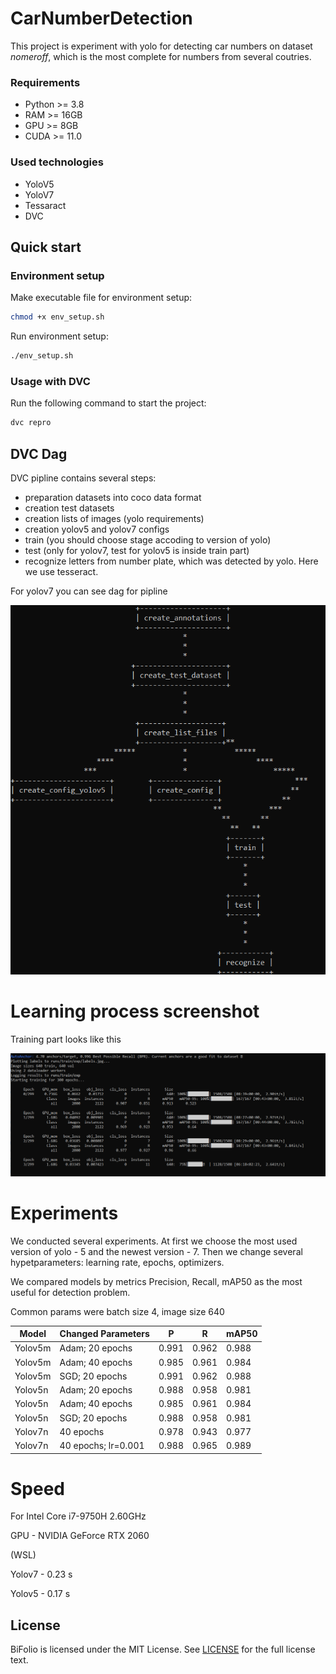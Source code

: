 # CarNumberDetection

This project is experiment with yolo for detecting car numbers on dataset *nomeroff*, which is the most complete for numbers from several coutries.

### Requirements

- Python >= 3.8
- RAM >= 16GB
- GPU >= 8GB
- CUDA >= 11.0

### Used technologies

- YoloV5
- YoloV7
- Tessaract
- DVC

## Quick start

### Environment setup

Make executable file for environment setup:

```bash
chmod +x env_setup.sh
```

Run environment setup:

```bash
./env_setup.sh
```

### Usage with DVC

Run the following command to start the project:

```bash
dvc repro
```

## DVC Dag
DVC pipline contains several steps:
* preparation datasets into coco data format
* creation test datasets
* creation lists of images (yolo requirements)
* creation yolov5 and yolov7 configs
* train (you should choose stage accoding to version of yolo)
* test (only for yolov7, test for yolov5 is inside train part)
* recognize letters from number plate, which was detected by yolo. Here we use tesseract.

For yolov7 you can see dag for pipline 

![image](docs/images/other/image_2022-10-04_23-05-45.png)


# Learning process screenshot
Training part looks like this

![image](docs/images/other/image_2022-10-04_22-38-37.png)


# Experiments
We conducted several experiments.
At first we choose the most used version of yolo - 5 and the newest version - 7.
Then we change several hypetparameters: learning rate, epochs, optimizers.

We compared models by metrics Precision, Recall, mAP50 as the most useful for detection problem. 

Common params were batch size 4, image size 640

| Model  | Changed Parameters | P | R | mAP50 |
| ------------- | ------------- |------------- |------------- |------------- |
|  Yolov5m   |  Adam; 20 epochs | 0.991 | 0.962 | 0.988 |
|  Yolov5m   |  Adam; 40 epochs  | 0.985 | 0.961 | 0.984 |
|  Yolov5m   |  SGD; 20 epochs  | 0.991 | 0.962 | 0.988 |
|  Yolov5n   |  Adam; 20 epochs | 0.988 | 0.958 | 0.981 |
|  Yolov5n   |  Adam; 40 epochs | 0.985 | 0.961 | 0.984 |
|  Yolov5n   |  SGD; 20 epochs  | 0.988 | 0.958 | 0.981 |
|  Yolov7n   |  40 epochs  | 0.978 | 0.943 | 0.977 |
|  Yolov7n   |  40 epochs; lr=0.001  | 0.988 | 0.965 | 0.989 |

# Speed
For Intel Core i7-9750H 2.60GHz 

GPU - NVIDIA GeForce RTX 2060

(WSL)

Yolov7 - 0.23 s

Yolov5 - 0.17 s

## License

BiFolio is licensed under the MIT License. See [LICENSE](LICENSE) for the full license text.
